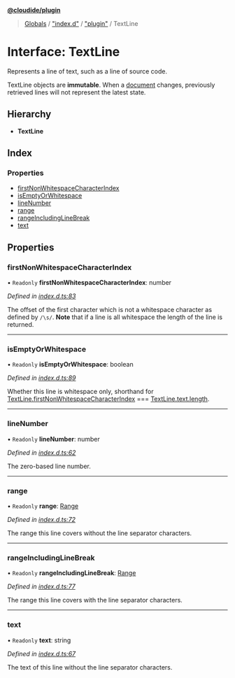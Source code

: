 **[@cloudide/plugin](../README.md)**

> [Globals](../README.md) / ["index.d"](../modules/_index_d_.md) / ["plugin"](../modules/_index_d_._plugin_.md) / TextLine

# Interface: TextLine

Represents a line of text, such as a line of source code.

TextLine objects are __immutable__. When a [document](#TextDocument) changes,
previously retrieved lines will not represent the latest state.

## Hierarchy

* **TextLine**

## Index

### Properties

* [firstNonWhitespaceCharacterIndex](_index_d_._plugin_.textline.md#firstnonwhitespacecharacterindex)
* [isEmptyOrWhitespace](_index_d_._plugin_.textline.md#isemptyorwhitespace)
* [lineNumber](_index_d_._plugin_.textline.md#linenumber)
* [range](_index_d_._plugin_.textline.md#range)
* [rangeIncludingLineBreak](_index_d_._plugin_.textline.md#rangeincludinglinebreak)
* [text](_index_d_._plugin_.textline.md#text)

## Properties

### firstNonWhitespaceCharacterIndex

• `Readonly` **firstNonWhitespaceCharacterIndex**: number

*Defined in [index.d.ts:83](https://github.com/huaweicloud/cloudide-plugin-api/blob/1ab5ef8/index.d.ts#L83)*

The offset of the first character which is not a whitespace character as defined
by `/\s/`. **Note** that if a line is all whitespace the length of the line is returned.

___

### isEmptyOrWhitespace

• `Readonly` **isEmptyOrWhitespace**: boolean

*Defined in [index.d.ts:89](https://github.com/huaweicloud/cloudide-plugin-api/blob/1ab5ef8/index.d.ts#L89)*

Whether this line is whitespace only, shorthand
for [TextLine.firstNonWhitespaceCharacterIndex](#TextLine.firstNonWhitespaceCharacterIndex) === [TextLine.text.length](#TextLine.text).

___

### lineNumber

• `Readonly` **lineNumber**: number

*Defined in [index.d.ts:62](https://github.com/huaweicloud/cloudide-plugin-api/blob/1ab5ef8/index.d.ts#L62)*

The zero-based line number.

___

### range

• `Readonly` **range**: [Range](../classes/_index_d_._plugin_.range.md)

*Defined in [index.d.ts:72](https://github.com/huaweicloud/cloudide-plugin-api/blob/1ab5ef8/index.d.ts#L72)*

The range this line covers without the line separator characters.

___

### rangeIncludingLineBreak

• `Readonly` **rangeIncludingLineBreak**: [Range](../classes/_index_d_._plugin_.range.md)

*Defined in [index.d.ts:77](https://github.com/huaweicloud/cloudide-plugin-api/blob/1ab5ef8/index.d.ts#L77)*

The range this line covers with the line separator characters.

___

### text

• `Readonly` **text**: string

*Defined in [index.d.ts:67](https://github.com/huaweicloud/cloudide-plugin-api/blob/1ab5ef8/index.d.ts#L67)*

The text of this line without the line separator characters.
